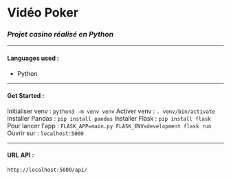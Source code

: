 # Vidéo Poker
### *Projet casino réalisé en Python*

---
#### Languages used :
* Python

---
#### Get Started : &nbsp;
Initialiser venv : ``python3 -m venv venv``
Activer venv : ``. venv/bin/activate``
Installer Pandas : ``pip install pandas``
Installer Flask : ``pip install flask``
Pour lancer l'app : ``FLASK_APP=main.py FLASK_ENV=development flask run``
Ouvrir sur : ``localhost:5000``

---
#### URL API : &nbsp;
``http://localhost:5000/api/``

